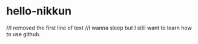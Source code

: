 # hello-nikkun


//I removed the first line of text
//I wanna sleep but I still want to learn how to use github.
